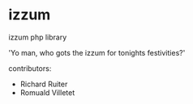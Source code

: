 izzum
=====

izzum php library


'Yo man, who gots the izzum for tonights festivities?'









contributors:
- Richard Ruiter
- Romuald Villetet
